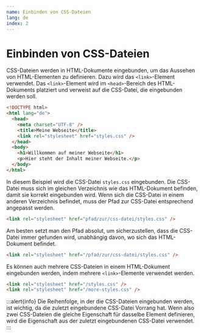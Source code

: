```yaml
---
name: Einbinden von CSS-Dateien
lang: de
index: 2
---
```


# Einbinden von CSS-Dateien

CSS-Dateien werden in HTML-Dokumente eingebunden, um das Aussehen von HTML-Elementen zu definieren. Dazu wird das `<link>`-Element verwendet. Das `<link>`-Element wird im `<head>`-Bereich des HTML-Dokuments platziert und verweist auf die CSS-Datei, die eingebunden werden soll.

```html
<!DOCTYPE html>
<html lang="de">
  <head>
    <meta charset="UTF-8" />
    <title>Meine Webseite</title>
    <link rel="stylesheet" href="styles.css" />
  </head>
  <body>
    <h1>Willkommen auf meiner Webseite</h1>
    <p>Hier steht der Inhalt meiner Webseite.</p>
  </body>
</html>
```

In diesem Beispiel wird die CSS-Datei `styles.css` eingebunden. Die CSS-Datei muss sich im gleichen Verzeichnis wie das HTML-Dokument befinden, damit sie korrekt eingebunden wird. Wenn sich die CSS-Datei in einem anderen Verzeichnis befindet, muss der Pfad zur CSS-Datei entsprechend angepasst werden.

```html
<link rel="stylesheet" href="pfad/zur/css-datei/styles.css" />
```

Am besten setzt man den Pfad absolut, um sicherzustellen, dass die CSS-Datei immer gefunden wird, unabhängig davon, wo sich das HTML-Dokument befindet.

```html
<link rel="stylesheet" href="/pfad/zur/css-datei/styles.css" />
```

Es können auch mehrere CSS-Dateien in einem HTML-Dokument eingebunden werden, indem mehrere `<link>`-Elemente verwendet werden.

```html
<link rel="stylesheet" href="/styles.css" />
<link rel="stylesheet" href="/more-styles.css" />
```

:::alert{info}
Die Reihenfolge, in der die CSS-Dateien eingebunden werden, ist wichtig, da die zuletzt eingebundene CSS-Datei Vorrang hat. Wenn also zwei CSS-Dateien die gleiche Eigenschaft für dasselbe Element definieren, wird die Eigenschaft aus der zuletzt eingebundenen CSS-Datei verwendet.
:::